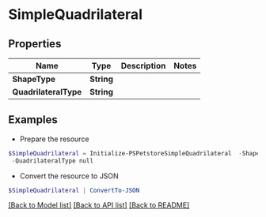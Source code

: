 # SimpleQuadrilateral
## Properties

Name | Type | Description | Notes
------------ | ------------- | ------------- | -------------
**ShapeType** | **String** |  | 
**QuadrilateralType** | **String** |  | 

## Examples

- Prepare the resource
```powershell
$SimpleQuadrilateral = Initialize-PSPetstoreSimpleQuadrilateral  -ShapeType null `
 -QuadrilateralType null
```

- Convert the resource to JSON
```powershell
$SimpleQuadrilateral | ConvertTo-JSON
```

[[Back to Model list]](../README.md#documentation-for-models) [[Back to API list]](../README.md#documentation-for-api-endpoints) [[Back to README]](../README.md)

